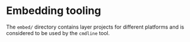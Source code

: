 # Embedding tooling
The ``embed/`` directory contains layer projects for different platforms and is considered to
be used by the ``cmdline`` tool. 